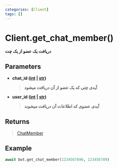 ```yaml
---
categories: [Client]
tags: []
---
```


<h1>Client.<strong>get_chat_member()</strong></h1>

<p align="left" dir="rtl"><strong>دریافت یک عضو از یک چت</strong></p>

<h2>Parameters</h2>

<ul>
<li><strong>chat_id (<a href="https://docs.python.org/3/library/functions.html#int">int</a> | <a href="https://docs.python.org/3/library/stdtypes.html#str">str</a>)</strong><blockquote dir="rtl">
<p><strong>آیدی چتی که یک عضو از آن دریافت میشود</strong></p>
</blockquote>
</li>
</ul>
<ul>
<li><strong>user_id (<a href="https://docs.python.org/3/library/functions.html#int">int</a> | <a href="https://docs.python.org/3/library/stdtypes.html#str">str</a>)</strong><blockquote dir="rtl">
<p><strong>آیدی عضوی که اطلاعات آن دریافت میشوند</strong></p>
</blockquote>
</li>
</ul>

<h2>Returns</h2>

<blockquote>
<p><a href="https://balethon.ir/posts/chat-member">ChatMember</a></p>
</blockquote>

<h2>Example</h2>

```python
await bot.get_chat_member(1234567890, 123456789)
```